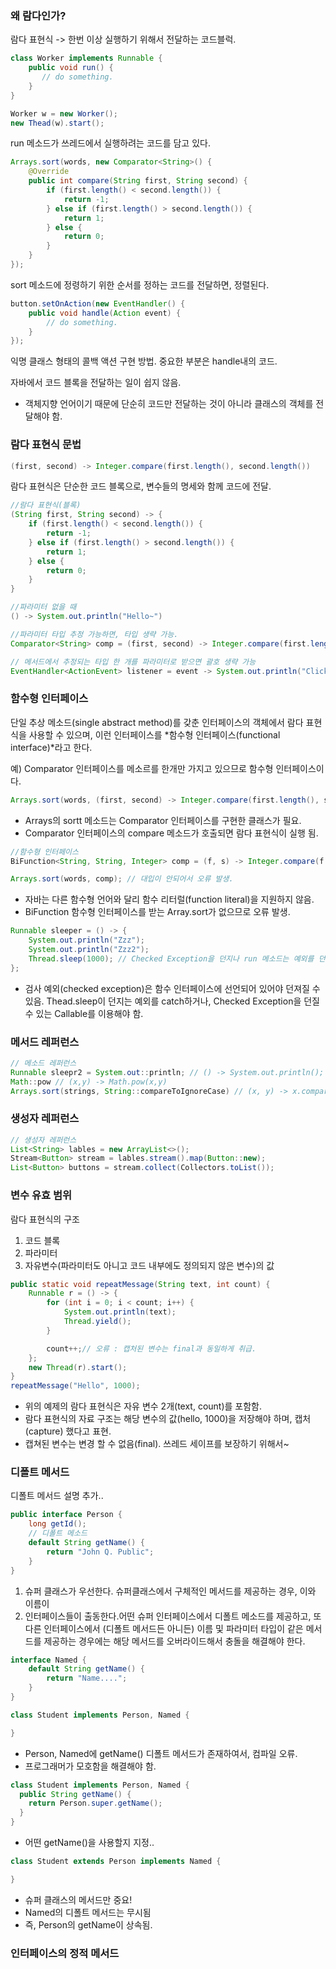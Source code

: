 ### 왜 람다인가?
람다 표현식 -> 한번 이상 실행하기 위해서 전달하는 코드블럭.

````java
class Worker implements Runnable {
    public void run() {
       // do something.
    }
}

Worker w = new Worker();
new Thead(w).start();
````
run 메소드가 쓰레드에서 실행하려는 코드를 담고 있다.


````java
Arrays.sort(words, new Comparator<String>() {
    @Override
    public int compare(String first, String second) {
        if (first.length() < second.length()) {
            return -1;
        } else if (first.length() > second.length()) {
            return 1;
        } else {
            return 0;
        }
    }
});
````
sort 메소드에 정령하기 위한 순서를 정하는 코드를 전달하면, 정렬된다.

````java
button.setOnAction(new EventHandler() {
    public void handle(Action event) {
        // do something.
    }
});
````
익명 클래스 형태의 콜백 액션 구현 방법. 중요한 부분은 handle내의 코드.

자바에서 코드 블록을 전달하는 일이 쉽지 않음.
* 객체지향 언어이기 때문에 단순히 코드만 전달하는 것이 아니라 클래스의 객체를 전달해야 함.

### 람다 표현식 문법
````java
(first, second) -> Integer.compare(first.length(), second.length())
````
람다 표현식은 단순한 코드 블록으로, 변수들의 명세와 함께 코드에 전달.

````java
//람다 표현식(블록)
(String first, String second) -> {
    if (first.length() < second.length()) {
        return -1;
    } else if (first.length() > second.length()) {
        return 1;
    } else {
        return 0;
    }
}

//파라미터 없을 때
() -> System.out.println("Hello~")

//파라미터 타입 추정 가능하면, 타입 생략 가능.
Comparator<String> comp = (first, second) -> Integer.compare(first.length(), second.length()));

// 메서드에서 추정되는 타입 한 개를 파라미터로 받으면 괄호 생략 가능
EventHandler<ActionEvent> listener = event -> System.out.println("Click~");
````

### 함수형 인터페이스
단일 추상 메소드(single abstract method)를 갖춘 인터페이스의 객체에서 람다 표현식을 사용할 수 있으며, 이런 인터페이스를 *함수형 인터페이스(functional interface)*라고 한다.

예) Comparator 인터페이스를 메소르를 한개만 가지고 있으므로 함수형 인터페이스이다.

````java
Arrays.sort(words, (first, second) -> Integer.compare(first.length(), second.length()));
````
* Arrays의 sortt 메소드는 Comparator<String> 인터페이스를 구현한 클래스가 필요.
* Comparator 인터페이스의 compare 메소드가 호출되면 람다 표현식이 실행 됨.

````java
//함수형 인터페이스
BiFunction<String, String, Integer> comp = (f, s) -> Integer.compare(f.length(), s.length());

Arrays.sort(words, comp); // 대입이 안되어서 오류 발생.
````
* 자바는 다른 함수형 언어와 달리 함수 리터럴(function literal)을 지원하지 않음.
* BiFunction 함수형 인터페이스를 받는 Array.sort가 없으므로 오류 발생.

````java
Runnable sleeper = () -> {
    System.out.println("Zzz");
    System.out.println("Zzz2");
    Thread.sleep(1000); // Checked Exception을 던지나 run 메소드는 예외를 던지지 않아서 오류.
};
````
* 검사 예외(checked exception)은 함수 인터페이스에 선언되어 있어야 던져질 수 있음.
   Thead.sleep이 던지는 예외를 catch하거나, Checked Exception을 던질 수 있는 Callable를 이용해야 함.
 
### 메서드 레퍼런스
````java
// 메소드 레퍼런스
Runnable sleepr2 = System.out::println; // () -> System.out.println();
Math::pow // (x,y) -> Math.pow(x,y)
Arrays.sort(strings, String::compareToIgnoreCase) // (x, y) -> x.compareToIgnoreCase(y)
````

### 생성자 레퍼런스
````java
// 생성자 레퍼런스
List<String> lables = new ArrayList<>();
Stream<Button> stream = lables.stream().map(Button::new);
List<Button> buttons = stream.collect(Collectors.toList());
````

### 변수 유효 범위
람다 표현식의 구조

1. 코드 블록
2. 파라미터
3. 자유변수(파라미터도 아니고 코드 내부에도 정의되지 않은 변수)의 값

````java
public static void repeatMessage(String text, int count) {
    Runnable r = () -> {
        for (int i = 0; i < count; i++) {
            System.out.println(text);
            Thread.yield();
        }

        count++;// 오류 : 캡처된 변수는 final과 동일하게 취급.
    };
    new Thread(r).start();
}
repeatMessage("Hello", 1000);

````
* 위의 예제의 람다 표현식은 자유 변수 2개(text, count)를 포함함.
* 람다 표현식의 자료 구조는 해당 변수의 값(hello, 1000)을 저장해야 하며, 캡처(capture) 했다고 표현.
* 캡쳐된 변수는 변경 할 수 없음(final).
    쓰레드 세이프를 보장하기 위해서~

### 디폴트 메서드

디폴트 메서드 설명 추가..

````java
public interface Person {
    long getId();
    // 디폴트 메소드
    default String getName() {
        return "John Q. Public";
    }
}
````

1. 슈퍼 클래스가 우선한다. 슈퍼클래스에서 구체적인 메서드를 제공하는 경우, 이와 이름이 
2. 인터페이스들이 출동한다.어떤 슈퍼 인터페이스에서 디폴트 메소드를 제공하고, 또 다른 인터페이스에서
(디폴트 메서드든 아니든) 이름 및 파라미터 타입이 같은 메서드를 제공하는 경우에는 해당 메서드를
오버라이드해서 충돌을 해결해야 한다.

````java
interface Named {
    default String getName() {
        return "Name....";
    }
}

class Student implements Person, Named {

}
````
* Person, Named에 getName() 디폴트 메서드가 존재하여서, 컴파일 오류.
* 프로그래머가 모호함을 해결해야 함.

````java
class Student implements Person, Named {
  public String getName() {
    return Person.super.getName();
  }
}
````
* 어떤 getName()을 사용할지 지정..

````java
class Student extends Person implements Named {

}
````
* 슈퍼 클래스의 메서드만 중요!
* Named의 디폴트 메서드는 무시됨
* 즉, Person의 getName이 상속됨.

### 인터페이스의 정적 메서드
